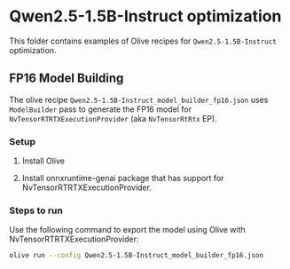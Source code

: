 # Qwen2.5-1.5B-Instruct optimization

This folder contains examples of Olive recipes for `Qwen2.5-1.5B-Instruct` optimization.

## FP16 Model Building

The olive recipe `Qwen2.5-1.5B-Instruct_model_builder_fp16.json` uses `ModelBuilder` pass to generate the FP16 model for `NvTensorRTRTXExecutionProvider` (aka `NvTensorRtRtx` EP).

### Setup

1. Install Olive 

2. Install onnxruntime-genai package that has support for NvTensorRTRTXExecutionProvider.

### Steps to run

Use the following command to export the model using Olive with NvTensorRTRTXExecutionProvider:

```bash
olive run --config Qwen2.5-1.5B-Instruct_model_builder_fp16.json
```